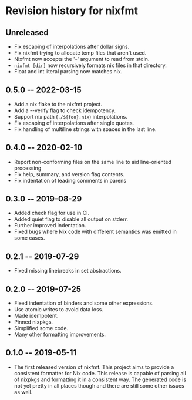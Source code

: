 <!-- © 2019 Serokell <hi@serokell.io>
   - © 2019 Lars Jellema <lars.jellema@gmail.com>
   -
   - SPDX-License-Identifier: MPL-2.0
   -->


# Revision history for nixfmt

## Unreleased

* Fix escaping of interpolations after dollar signs.
* Fix nixfmt trying to allocate temp files that aren't used.
* Nixfmt now accepts the '-' argument to read from stdin.
* `nixfmt [dir]` now recursively formats nix files in that directory.
* Float and int literal parsing now matches nix.

## 0.5.0 -- 2022-03-15

* Add a nix flake to the nixfmt project.
* Add a --verify flag to check idempotency.
* Support nix path (`./${foo}.nix`) interpolations.
* Fix escaping of interpolations after single quotes.
* Fix handling of multiline strings with spaces in the last line.

## 0.4.0 -- 2020-02-10

* Report non-conforming files on the same line to aid line-oriented processing
* Fix help, summary, and version flag contents.
* Fix indentation of leading comments in parens

## 0.3.0 -- 2019-08-29

* Added check flag for use in CI.
* Added quiet flag to disable all output on stderr.
* Further improved indentation.
* Fixed bugs where Nix code with different semantics was emitted in some cases.

## 0.2.1 -- 2019-07-29

* Fixed missing linebreaks in set abstractions.

## 0.2.0 -- 2019-07-25

* Fixed indentation of binders and some other expressions.
* Use atomic writes to avoid data loss.
* Made idempotent.
* Pinned nixpkgs.
* Simplified some code.
* Many other formatting improvements.

## 0.1.0 -- 2019-05-11

* The first released version of nixfmt. This project aims to provide a
  consistent formatter for Nix code. This release is capable of parsing all of
  nixpkgs and formatting it in a consistent way. The generated code is not yet
  pretty in all places though and there are still some other issues as well.
